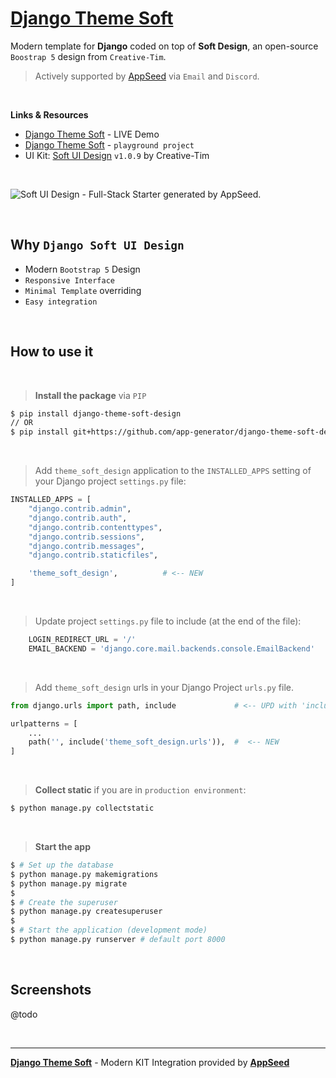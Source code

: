 # [Django Theme Soft](https://github.com/app-generator/django-theme-soft-design)

Modern template for **Django** coded on top of **Soft Design**, an open-source `Boostrap 5` design from `Creative-Tim`. 

> Actively supported by [AppSeed](https://appseed.us/) via `Email` and `Discord`.

<br>

**Links & Resources**

- [Django Theme Soft](https://django-soft-ui-free.appseed-srv1.com/) - LIVE Demo
- [Django Theme Soft](https://github.com/app-generator/django-theme-soft-playground) - `playground project` 
- UI Kit: [Soft UI Design](https://www.creative-tim.com/product/soft-ui-design-system?AFFILIATE=128200) `v1.0.9` by Creative-Tim

<br />

![Soft UI Design - Full-Stack Starter generated by AppSeed.](https://user-images.githubusercontent.com/51070104/168812602-e35bad42-823f-4d3e-9d13-87a6c06c5a63.png)

<br />

## Why `Django Soft UI Design`

- Modern `Bootstrap 5` Design
- `Responsive Interface`
- `Minimal Template` overriding
- `Easy integration`

<br />

## How to use it

<br />

> **Install the package** via `PIP` 

```bash
$ pip install django-theme-soft-design
// OR
$ pip install git+https://github.com/app-generator/django-theme-soft-design.git
```

<br />

> Add `theme_soft_design` application to the `INSTALLED_APPS` setting of your Django project `settings.py` file:

```python
INSTALLED_APPS = [
    "django.contrib.admin",
    "django.contrib.auth",
    "django.contrib.contenttypes",
    "django.contrib.sessions",
    "django.contrib.messages",
    "django.contrib.staticfiles",

    'theme_soft_design',          # <-- NEW
]
```

<br />

> Update project `settings.py` file to include (at the end of the file):
```python
    LOGIN_REDIRECT_URL = '/'
    EMAIL_BACKEND = 'django.core.mail.backends.console.EmailBackend'
```

<br />

> Add `theme_soft_design` urls in your Django Project `urls.py` file.

```python
from django.urls import path, include             # <-- UPD with 'include' directive 

urlpatterns = [
    ...
    path('', include('theme_soft_design.urls')),  #  <-- NEW
]
```

<br />

> **Collect static** if you are in `production environment`:

```bash
$ python manage.py collectstatic
```

<br />

> **Start the app**

```bash
$ # Set up the database
$ python manage.py makemigrations
$ python manage.py migrate
$
$ # Create the superuser
$ python manage.py createsuperuser
$
$ # Start the application (development mode)
$ python manage.py runserver # default port 8000
```

<br />

## Screenshots

@todo

<br />

---
**[Django Theme Soft](https://github.com/app-generator/django-theme-soft-design)** - Modern KIT Integration provided by **[AppSeed](https://appseed.us/)**
